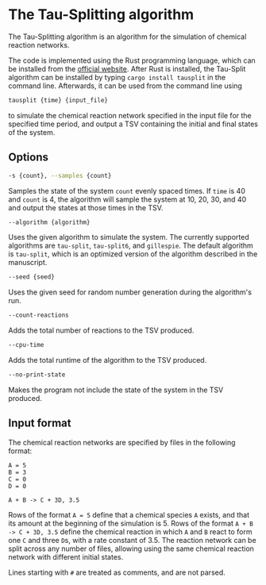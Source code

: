 # The Tau-Splitting algorithm

The Tau-Splitting algorithm is an algorithm for the simulation of chemical reaction networks.

The code is implemented using the Rust programming language, which can be installed from the [official website](https://rust-lang.org/).
After Rust is installed, the Tau-Split algorithm can be installed by typing `cargo install tausplit` in the command line.
Afterwards, it can be used from the command line using

```bash
tausplit {time} {input_file}
```
to simulate the chemical reaction network specified in the input file for the specified time period,
and output a TSV containing the initial and final states of the system.

## Options

```bash
-s {count}, --samples {count}
```
Samples the state of the system `count` evenly spaced times. If `time` is 40 and `count` is 4, the algorithm will sample the system at 10, 20, 30, and 40 and output the states at those times in the TSV.

```bash
--algorithm {algorithm}
```

Uses the given algorithm to simulate the system. The currently supported algorithms are `tau-split`, `tau-split6`, and `gillespie`. The default algorithm is `tau-split`, which is an optimized version of the algorithm described in the manuscript.

```bash
--seed {seed}
```

Uses the given seed for random number generation during the algorithm's run.

```bash
--count-reactions
```

Adds the total number of reactions to the TSV produced.

```bash
--cpu-time
```

Adds the total runtime of the algorithm to the TSV produced.

```bash
--no-print-state
```

Makes the program not include the state of the system in the TSV produced.

## Input format

The chemical reaction networks are specified by files in the following format:

```
A = 5
B = 3
C = 0
D = 0

A + B -> C + 3D, 3.5
```

Rows of the format `A = 5` define that a chemical species `A` exists, and that its amount at the beginning of the simulation is 5.
Rows of the format `A + B -> C + 3D, 3.5` define the chemical reaction in which `A` and `B` react to form one `C` and three `D`s, with a rate constant of 3.5.
The reaction network can be split across any number of files, allowing using the same chemical reaction network with different initial states.

Lines starting with `#` are treated as comments, and are not parsed.